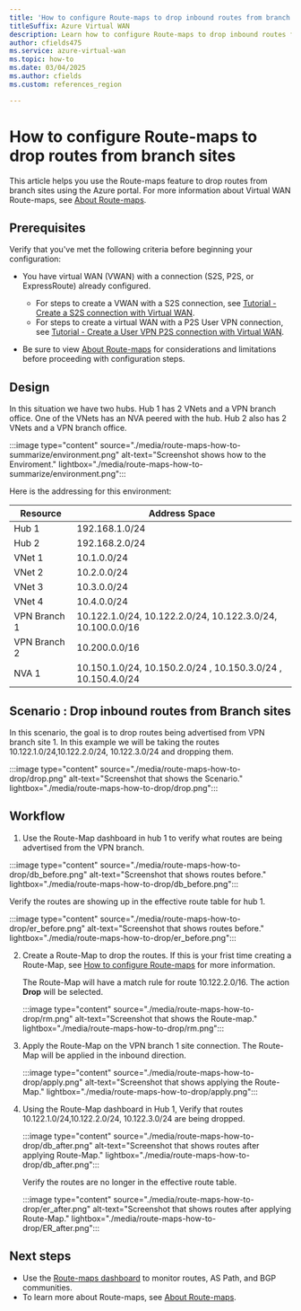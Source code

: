 ```yaml
---
title: 'How to configure Route-maps to drop inbound routes from branch sites'
titleSuffix: Azure Virtual WAN
description: Learn how to configure Route-maps to drop inbound routes from branch sites.
author: cfields475
ms.service: azure-virtual-wan
ms.topic: how-to
ms.date: 03/04/2025
ms.author: cfields
ms.custom: references_region

---
```

# How to configure Route-maps to drop routes from branch sites

This article helps you use the Route-maps feature to drop routes from branch sites using the Azure portal. For more information about Virtual WAN Route-maps, see [About Route-maps](route-maps-about.md).

## Prerequisites

Verify that you've met the following criteria before beginning your configuration:

* You have virtual WAN (VWAN) with a connection (S2S, P2S, or ExpressRoute) already configured.

  * For steps to create a VWAN with a S2S connection, see [Tutorial - Create a S2S connection with Virtual WAN](virtual-wan-site-to-site-portal.md).
  * For steps to create a virtual WAN with a P2S User VPN connection, see [Tutorial - Create a User VPN P2S connection with Virtual WAN](virtual-wan-point-to-site-portal.md).
* Be sure to view [About Route-maps](route-maps-about.md#considerations-and-limitations) for considerations and limitations before proceeding with configuration steps.

## Design

In this situation we have two hubs. Hub 1 has 2 VNets and a VPN branch office. One of the VNets has an NVA peered with the hub.  Hub 2 also has 2 VNets and a VPN branch office. 

 :::image type="content" source="./media/route-maps-how-to-summarize/environment.png" alt-text="Screenshot shows how to the Enviroment." lightbox="./media/route-maps-how-to-summarize/environment.png":::

Here is the addressing for this environment:  

| Resource |Address Space |
| --- |---| 
|Hub 1 |192.168.1.0/24 | 
|Hub 2 |192.168.2.0/24  |
|VNet 1 |10.1.0.0/24  |
|VNet 2 |10.2.0.0/24 |
|VNet 3 |10.3.0.0/24  |
|VNet 4 |10.4.0.0/24  |
|VPN Branch 1 |10.122.1.0/24, 10.122.2.0/24, 10.122.3.0/24, 10.100.0.0/16|
|VPN Branch 2 |10.200.0.0/16 |
|NVA 1 | 10.150.1.0/24, 10.150.2.0/24 , 10.150.3.0/24 , 10.150.4.0/24 |  

## Scenario : Drop inbound routes from Branch sites

In this scenario, the goal is to drop routes being advertised from VPN branch site 1.  In this example we will be taking the routes 10.122.1.0/24,10.122.2.0/24, 10.122.3.0/24 and dropping them.   

 :::image type="content" source="./media/route-maps-how-to-drop/drop.png" alt-text="Screenshot that shows the Scenario." lightbox="./media/route-maps-how-to-drop/drop.png":::

## Workflow

1.  Use the Route-Map dashboard in hub 1 to verify what routes are being advertised from the VPN branch. 

   :::image type="content" source="./media/route-maps-how-to-drop/db_before.png" alt-text="Screenshot that shows routes before." lightbox="./media/route-maps-how-to-drop/db_before.png":::  
   
   Verify the routes are showing up in the effective route table for hub 1.

   :::image type="content" source="./media/route-maps-how-to-drop/er_before.png" alt-text="Screenshot that shows routes before." lightbox="./media/route-maps-how-to-drop/er_before.png":::   

2. Create a Route-Map to drop the routes. If this is your frist time creating a Route-Map, see [How to configure Route-maps](route-maps-how-to.md) for more information. 

   The Route-Map will have a match rule for route 10.122.2.0/16. The action **Drop** will be selected. 

   :::image type="content" source="./media/route-maps-how-to-drop/rm.png" alt-text="Screenshot that shows the Route-map." lightbox="./media/route-maps-how-to-drop/rm.png":::

3. Apply the Route-Map on the VPN branch 1 site connection. The Route-Map will be applied in the inbound direction. 

   :::image type="content" source="./media/route-maps-how-to-drop/apply.png" alt-text="Screenshot that shows applying the Route-Map." lightbox="./media/route-maps-how-to-drop/apply.png":::

4. Using the Route-Map dashboard in Hub 1, Verify that routes 10.122.1.0/24,10.122.2.0/24, 10.122.3.0/24 are being dropped.   

   :::image type="content" source="./media/route-maps-how-to-drop/db_after.png" alt-text="Screenshot that shows routes after applying Route-Map." lightbox="./media/route-maps-how-to-drop/db_after.png":::

   Verify the routes are no longer in the effective route table.

   :::image type="content" source="./media/route-maps-how-to-drop/er_after.png" alt-text="Screenshot that shows routes after applying Route-Map." lightbox="./media/route-maps-how-to-drop/ER_after.png":::

## Next steps

* Use the [Route-maps dashboard](route-maps-dashboard.md) to monitor routes, AS Path, and BGP communities.
* To learn more about Route-maps, see [About Route-maps](route-maps-about.md).
